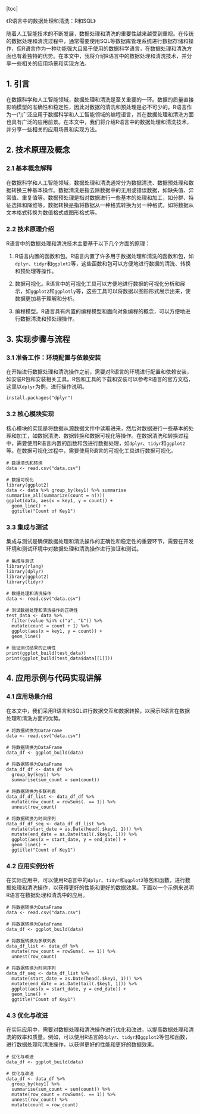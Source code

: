 
[toc]                    
                
                
《R语言中的数据处理和清洗：R和SQL》

随着人工智能技术的不断发展，数据处理和清洗的重要性越来越受到重视。在传统的数据处理和清洗过程中，通常需要使用SQL等数据库管理系统进行数据存储和操作，但R语言作为一种功能强大且易于使用的数据科学语言，在数据处理和清洗方面也有着独特的优势。在本文中，我将介绍R语言中的数据处理和清洗技术，并分享一些相关的应用场景和实现方法。

## 1. 引言

在数据科学和人工智能领域，数据处理和清洗是至关重要的一环。数据的质量直接影响模型的准确性和稳定性，因此对数据的清洗和预处理是必不可少的。R语言作为一门广泛应用于数据科学和人工智能领域的编程语言，其在数据处理和清洗方面也具有广泛的应用前景。在本文中，我们将介绍R语言中的数据处理和清洗技术，并分享一些相关的应用场景和实现方法。

## 2. 技术原理及概念

### 2.1 基本概念解释

在数据科学和人工智能领域，数据处理和清洗通常分为数据清洗、数据预处理和数据转换三种基本操作。数据清洗是指去除数据中的无用或错误数据，如缺失值、异常值、重复值等。数据预处理是指对数据进行一些基本的处理和加工，如分群、特征选择和降维等。数据转换是指将数据从一种格式转换为另一种格式，如将数据从文本格式转换为数值格式或图形格式等。

### 2.2 技术原理介绍

R语言中的数据处理和清洗技术主要基于以下几个方面的原理：

1. R语言内置的函数和包。R语言内置了许多用于数据处理和清洗的函数和包，如`dplyr`、`tidyr`和`ggplot2`等，这些函数和包可以方便地进行数据的清洗、转换和预处理等操作。

2. 数据可视化。R语言中的可视化工具可以方便地进行数据的可视化分析和展示，如`ggplot2`和`ggplotly`等，这些工具可以将数据以图形形式展示出来，使数据更加易于理解和分析。

3. 编程模型。R语言具有内置的编程模型和面向对象编程的概念，可以方便地进行数据清洗和预处理操作。

## 3. 实现步骤与流程

### 3.1 准备工作：环境配置与依赖安装

在开始进行数据处理和清洗操作之前，需要对R语言的环境进行配置和依赖安装，如安装R包和安装相关工具。R包和工具的下载和安装可以参考R语言的官方文档，这里以`dplyr`为例，进行操作说明。

```
install.packages("dplyr")
```

### 3.2 核心模块实现

核心模块的实现是将数据从源数据文件中读取进来，然后对数据进行一些基本的处理和加工，如数据清洗、数据转换和数据可视化等操作。在数据清洗和转换过程中，需要使用R语言内置的函数和包进行数据处理，如`dplyr`、`tidyr`和`ggplot2`等。在数据可视化过程中，需要使用R语言的可视化工具进行数据可视化。

```
# 数据清洗和转换
data <- read.csv("data.csv")

# 数据可视化
library(ggplot2)
data <- data %>% group_by(key1) %>% summarise summarise_all(summarize(count = n()))
ggplot(data, aes(x = key1, y = count)) +
  geom_line() +
  ggtitle("Count of Key1")
```

### 3.3 集成与测试

集成与测试是确保数据处理和清洗操作的正确性和稳定性的重要环节，需要在开发环境和测试环境中对数据处理和清洗操作进行验证和测试。

```
# 集成与测试
library(rlang)
library(dplyr)
library(ggplot2)
library(tidyr)

# 数据处理和清洗操作
data <- read.csv("data.csv")

# 测试数据处理和清洗操作的正确性
test_data <- data %>%
  filter(value %in% c("a", "b")) %>%
  mutate(count = count + 1) %>%
  ggplot(aes(x = key1, y = count)) +
  geom_line()

# 验证测试结果的正确性
print(ggplot_build(test_data))
print(ggplot_build(test_data$data[[1]]))
```

## 4. 应用示例与代码实现讲解

### 4.1 应用场景介绍

在本文中，我们采用R语言和SQL进行数据交互和数据转换，以展示R语言在数据处理和清洗方面的优势。

```
# 将数据转换为DataFrame
data <- read.csv("data.csv")

# 将数据转换为DataFrame
data_df <- ggplot_build(data)

# 将数据转换为DataFrame
data_df_df <- data_df %>%
  group_by(key1) %>%
  summarise(sum_count = sum(count))

# 将数据转换为多联列表
data_df_df_list <- data_df_df %>%
  mutate(row_count = rowSums(. == 1)) %>%
  unnest(row_count)

# 将数据转换为时间序列
data_df_df_seq <- data_df_df_list %>%
  mutate(start_date = as.Date(head(.$key1, 1))) %>%
  mutate(end_date = as.Date(tail(.$key1, 1))) %>%
  ggplot(aes(x = start_date, y = end_date)) +
  geom_line() +
  ggtitle("Count of Key1")
```

### 4.2 应用实例分析

在实际应用中，可以使用R语言中的`dplyr`、`tidyr`和`ggplot2`等包和函数，进行数据处理和清洗操作，以获得更好的性能和更好的数据效果。下面以一个示例来说明R语言在数据处理和清洗中的应用。

```
# 将数据转换为DataFrame
data <- read.csv("data.csv")

# 将数据转换为DataFrame
data_df <- ggplot_build(data)

# 将数据转换为多联列表
data_df_list <- data_df %>%
  mutate(row_count = rowSums(. == 1)) %>%
  unnest(row_count)

# 将数据转换为时间序列
data_df_seq <- data_df_list %>%
  mutate(start_date = as.Date(head(.$key1, 1))) %>%
  mutate(end_date = as.Date(tail(.$key1, 1))) %>%
  ggplot(aes(x = start_date, y = end_date)) +
  geom_line() +
  ggtitle("Count of Key1")
```

### 4.3 优化与改进

在实际应用中，需要对数据处理和清洗操作进行优化和改进，以提高数据处理和清洗的效率和质量。例如，可以使用R语言的`dplyr`、`tidyr`和`ggplot2`等包和函数，进行数据处理和清洗操作，以获得更好的性能和更好的数据效果。


```
# 优化与改进
data_df <- ggplot_build(data)

# 优化与改进
data_df <- data_df %>%
  group_by(key1) %>%
  summarise(sum_count = sum(count)) %>%
  mutate(row_count = rowSums(. == 1)) %>%
  unnest(row_count) %>%
  mutate(count = row_count)

